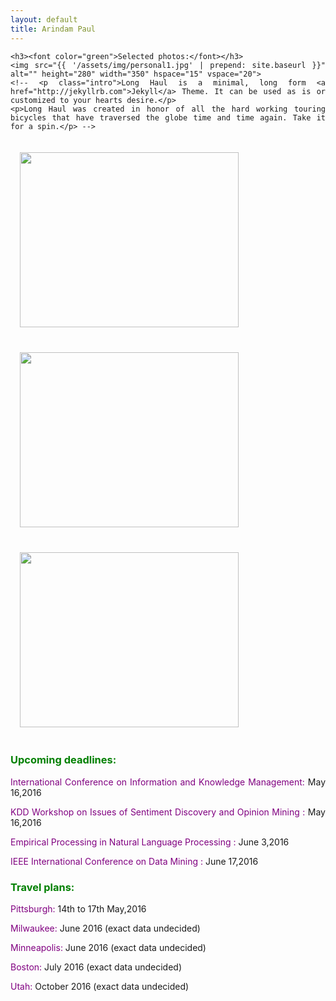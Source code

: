 ```yaml
---
layout: default
title: Arindam Paul
---
```


<div class="home" align="justify">

	<h3><font color="green">Selected photos:</font></h3>
	<img src="{{ '/assets/img/personal1.jpg' | prepend: site.baseurl }}" alt="" height="280" width="350" hspace="15" vspace="20">
	<!-- <p class="intro">Long Haul is a minimal, long form <a href="http://jekyllrb.com">Jekyll</a> Theme. It can be used as is or customized to your hearts desire.</p>
	<p>Long Haul was created in honor of all the hard working touring bicycles that have traversed the globe time and time again. Take it for a spin.</p> -->
<img src="{{ '/assets/img/food1.png' | prepend: site.baseurl }}" alt="" height="280" width="350" hspace="15" vspace="20">
<img src="{{ '/assets/img/nu1.jpg' | prepend: site.baseurl }}" alt="" height="280" width="350" hspace="15" vspace="20">
<img src="{{ '/assets/img/travel1.jpg' | prepend: site.baseurl }}" alt="" height="280" width="350" hspace="15" vspace="20">

<h3><font color="green">Upcoming deadlines:</font></h3>
<!-- <img src="{{ '/assets/img/preview.jpg' | prepend: site.baseurl }}" alt=""> -->
<!-- <p class="intro">Long Haul is a minimal, long form <a href="http://jekyllrb.com">Jekyll</a> Theme. It can be used as is or customized to your hearts desire.</p>
<p>Long Haul was created in honor of all the hard working touring bicycles that have traversed the globe time and time again. Take it for a spin.</p> -->
<p><a href="http://cikm2016.cs.iupui.edu/" style="text-decoration: none;" onmouseover="this.style.textDecoration = 'underline'" onmouseout="this.style.textDecoration = 'none'" ><font color="purple"> International Conference on Information and Knowledge Management:</font></a> May 16,2016</p>
<p><a href="http://sentic.net/wisdom/#wisdom2016" style="text-decoration: none;" onmouseover="this.style.textDecoration = 'underline'" onmouseout="this.style.textDecoration = 'none'" ><font color="purple"> KDD Workshop on Issues of Sentiment Discovery and Opinion Mining :</font></a> May 16,2016</p>

<p><a href="http://www.emnlp2016.net/" style="text-decoration: none;" onmouseover="this.style.textDecoration = 'underline'" onmouseout="this.style.textDecoration = 'none'" ><font color="purple"> Empirical Processing in Natural Language Processing :</font></a> June 3,2016</p>

<p><a href="http://icdm2016.eurecat.org/" style="text-decoration: none;" onmouseover="this.style.textDecoration = 'underline'" onmouseout="this.style.textDecoration = 'none'" ><font color="purple"> IEEE International Conference on Data Mining :</font></a> June 17,2016</p>

<h3><font color="green">Travel plans:</font></h3>
<p><font color="purple"> Pittsburgh: </font>14th to 17th May,2016</p>
<p><font color="purple"> Milwaukee:</font> June 2016 (exact data undecided)</p>
<p><font color="purple"> Minneapolis:</font> June 2016 (exact data undecided)</p>
<p><font color="purple">Boston:</font> July 2016 (exact data undecided)</p>
<p><font color="purple">Utah:</font> October 2016 (exact data undecided)</p>

</div>
